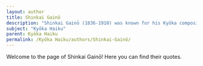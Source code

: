 ```yaml
---
layout: author
title: Shinkai Gainō
description: "Shinkai Gainō (1836-1910) was known for his Kyōka compositions that often illustrated the beauty of nature and the human experience. His poetic style captures the essence of nature with simplicity and heartfelt emotion."
subject: "Kyōka Haiku"
parent: Kyōka Haiku
permalink: /Kyōka Haiku/authors/Shinkai-Gainō/
---
```


Welcome to the page of Shinkai Gainō! Here you can find their quotes.
